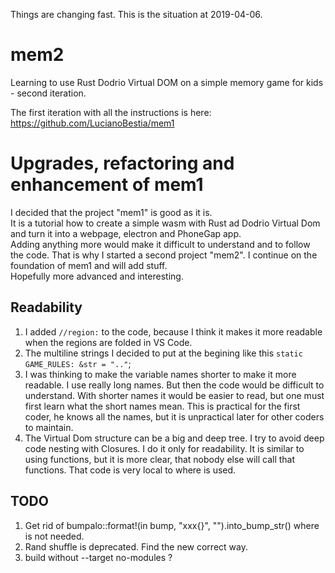 Things are changing fast. This is the situation at 2019-04-06.
# mem2

Learning to use Rust Dodrio Virtual DOM on a simple memory game for kids - second iteration. 
 
The first iteration with all the instructions is here:  
https://github.com/LucianoBestia/mem1  

# Upgrades, refactoring and enhancement of mem1
I decided that the project "mem1" is good as it is.   
It is a tutorial how to create a simple wasm with Rust ad Dodrio Virtual Dom and turn it into a webpage, electron and PhoneGap app.   
Adding anything more would make it difficult to understand and to follow the code. 
That is why I started a second project "mem2". I continue on the foundation of mem1 and will add stuff.  
Hopefully more advanced and interesting.

## Readability
1. I added `//region:` to the code, because I think it makes it more readable when the regions are folded in VS Code.  
2. The multiline strings I decided to put at the begining like this `static GAME_RULES: &str = ".."`;  
3. I was thinking to make the variable names shorter to make it more readable. I use really long names. But then the code would be difficult to understand. With shorter names it would be easier to read, but one must first learn what the short names mean. This is practical for the first coder, he knows all the names, but it is unpractical later for other coders to maintain.  
4. The Virtual Dom structure can be a big and deep tree. I try to avoid deep code nesting with Closures. I do it only for readability. It is similar to using functions, but it is more clear, that nobody else will call that functions. That code is very local to where is used.  

## TODO
1. Get rid of bumpalo::format!(in bump, "xxx{}", "").into_bump_str() where is not needed.
2. Rand shuffle is deprecated. Find the new correct way.
3. build without --target no-modules ?


